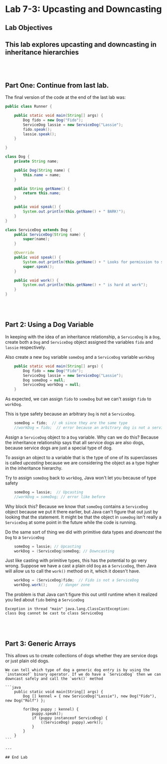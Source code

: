 # Lab 7-3: Upcasting and Downcasting  



## Lab Objectives

This lab explores upcasting and downcasting in inheritance hierarchies
---
<br/>
<br/>

## Part One: Continue from last lab.

The final version of the code at the end of the last lab was:

```java
public class Runner {

	public static void main(String[] args) {
		Dog fido = new Dog("Fido");
		ServiceDog lassie = new ServiceDog("Lassie");
		fido.speak();
		lassie.speak();
	}

}

class Dog {
	private String name;

	public Dog(String name) {
		this.name = name;
	}

	public String getName() {
		return this.name;
	}

	public void speak() {
		System.out.println(this.getName() + " BARK!");
	}
}

class ServiceDog extends Dog {
	public ServiceDog(String name) {
		super(name);
	}

	@Override
	public void speak() {
		System.out.println(this.getName() + " Looks for permission to speak");
		super.speak();
	}

	public void work() {
		System.out.println(this.getName() + " is hard at work");
	}
}
```
<br/>
<br/>

## Part 2: Using a Dog Variable

In keeping with the idea of an inheritance relationship, a `ServiceDog` is a `Dog`, create both a `Dog` and `ServiceDog` object assigned the variables `fido` and `lassie` respectively.

Also create a new `Dog` variable `someDog` and a `ServiceDog` variable `workDog`

```java
	public static void main(String[] args) {
		Dog fido = new Dog("Fido");
		ServiceDog lassie = new ServiceDog("Lassie");
		Dog someDog = null;
		ServiceDog workDog = null;
	}
```

As expected, we can assign `fido` to `someDog` but we can't assign `fido` to `workDog`.

This is type safety because an arbitrary `Dog` is not a `ServiceDog`.


```java
	someDog = fido;  // ok since they are the same type
	//workDog = fido;  // error because an arbitrary dog is not a service dog
```

Assign a `ServiceDog` object to a `Dog` variable.  Why can we do this? Because the inheritance relationship says that all service dogs are also dogs, because service dogs are just a special type of dog. 

To assign an object to a variable that is the type of one of its superclasses is called _upcasting_ because we are considering the object as a type higher in the inheritance hierarchy.

Try to assign `someDog` back to `workDog`, Java won't let you because of type safety

```java 
	someDog = lassie;  // Upcasting 
	//workDog = someDog; // error like before
```

Why block this? Because we know that `someDog` contains a `ServiceDog` object because we put it there earlier, but Java can't figure that out just by looking that the statement. It might be that the object in `someDog` isn't really a `ServiceDog` at some point in the future while the code is running.

Do the same sort of thing we did with primitive data types and _downcast_ the `Dog` to a `ServiceDog`

```java
	someDog = lassie; // Upcasting 
	workDog = (ServiceDog)someDog; // Downcasting
```

Just like casting with primitive types, this has the potential to go very wrong.  Suppose we have a cast a plain old `Dog` as a `ServiceDog`, then Java will allow us to call the `work()` method on it, which it doesn't have.

```java
	workDog = (ServiceDog)fido;  // Fido is not a ServiceDog
	workDog.work();     // danger zone
```

The problem is that Java can't figure this out until runtime when it realized you lied about `fido` being a `ServiceDog`

```console
Exception in thread "main" java.lang.ClassCastException: 
class Dog cannot be cast to class ServiceDog 

```
<br/>
<br/>

## Part 3: Generic Arrays

This allows us to create collections of dogs whether they are service dogs or just plain old dogs.
~~~~
We can tell which type of dog a generic dog entry is by using the `instanceof` binary operator. If we do have a `ServiceDog` then we can downcast safely and call the `work()` method

```java
	public static void main(String[] args) {
		Dog [] kennel = { new ServiceDog("Lassie"), new Dog("Fido"), new Dog("Rolf") };
		
		for(Dog puppy : kennel) {
			puppy.speak();
			if (puppy instanceof ServiceDog) {
				((ServiceDog) puppy).work();
			}
		}
	}
```

---

## End Lab